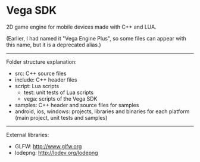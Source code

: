 Vega SDK
==================

2D game engine for mobile devices made with C++ and LUA.

(Earlier, I had named it "Vega Engine Plus", so some files can appear with this name, but it is a deprecated alias.)

-------------------------------

Folder structure explanation:

- src: C++ source files
- include: C++ header files
- script: Lua scripts
  - test: unit tests of Lua scripts
  - vega: scripts of the Vega SDK
- samples: C++ header and source files for samples
- android, ios, windows: projects, libraries and binaries for each platform (main project, unit tests and samples)

-------------------------------

External libraries:
- GLFW: http://www.glfw.org
- lodepng: http://lodev.org/lodepng